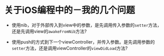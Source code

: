 # 关于iOS编程中的－我的几个问题

* 使用nib，对于外部传入到view中的参数，是先调用传入参数的`setter`方法，还是先调用view的`awakeFromNib`方法?


* 使用push的方式到下一个viewController，并传入参数。是先调用参数的`setter`方法，还是调用viewController的`viewDidLoad`方法?